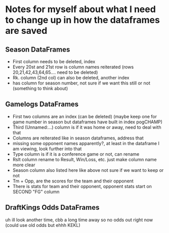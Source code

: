 # Notes for myself about what I need to change up in how the dataframes are saved

## Season DataFrames
- First column needs to be deleted, index
- Every 20st and 21st row is column names reiterated (rows 20,21,42,43,64,65.... need to be deleted)
- Rk. column (2nd col) can also be deleted, another index
- has column for season number, not sure if we want this still or not (something to think about)

## Gamelogs DataFrames
- First two columns are an index (can be deleted) (maybe keep one for game number in season but dataframes have built in index pogCHAMP)
- Third (Unnamed:...) column is if it was home or away, need to deal with that
- Columns are reiterated like in season dataframes, address that
- missing some opponent names apparently?, at least in the dataframe I am viewing, look further into that
- Type column is if it is a conference game or not, can rename
- Rslt column rename to Result, Win/Loss, etc. just make column name more clear
- Season column also listed here like above not sure if we want to keep or not
- Tm + Opp, are the scores for the team and their opponent
- There is stats for team and their opponent, opponent stats start on SECOND "FG" column

## DraftKings Odds DataFrames
uh ill look another time, cbb a long time away so no odds out right now (could use old odds but ehhh KEKL)
